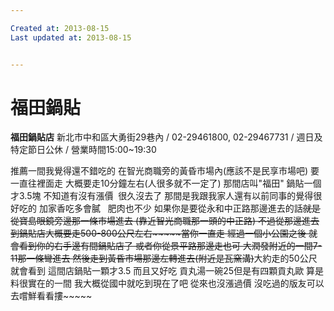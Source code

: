```yaml
---

Created at: 2013-08-15
Last updated at: 2013-08-15


---
```


# 福田鍋貼


**福田鍋貼店**
新北市中和區大勇街29巷內 / 02-29461800, 02-29467731 / 週日及特定節日公休 / 營業時間15:00~19:30

推薦一間我覺得還不錯吃的
在智光商職旁的黃昏市場內(應該不是民享市場吧)
要一直往裡面走
大概要走10分鐘左右(人很多就不一定了)
那間店叫"福田"
鍋貼一個才3.5塊
不知道有沒有漲價  很久沒去了
那間是我跟我家人還有以前同事的覺得很好吃的
加家香吃多會膩   肥肉也不少
如果你是要從永和中正路那邊進去的話~~~~就是從寶島眼鏡旁邊那一條市場進去 (靠近智光商職那一頭的中正路) 不過從那邊進去到鍋貼店大概要走500-800公尺左右~~~~~當你一直走 經過一個小公園之後 就會看到你的右手邊有間鍋貼店了 或者你從景平路那邊走也可 大潤發附近的一間7-11那一條彎進去 然後走到黃昏市場那邊左轉進去(附近是瓦窯溝)~~~~大約走的50公尺就會看到 這間店鍋貼一顆才3.5 而且又好吃 貢丸湯一碗25但是有四顆貢丸歐 算是料很實在的一間 我大概從國中就吃到現在了吧 從來也沒漲過價 沒吃過的版友可以去嚐鮮看看摟~~~~~

